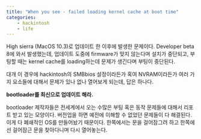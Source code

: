 ```yaml
---
title: "When you see - failed loading kernel cache at boot time"
categories:
    - hackintosh
    - life
---
```


High sierra (MacOS 10.3)로 업데이트 한 이후에 발생한 문제이다. Developer beta 8에 와서 발생했는데, 업데이트 도중에 firmware가 맞지 않는다며 설치가 중단되고, 부팅할 때는 kernel cache를 loading하는데 문제가 생긴다며 부팅이 중단된다.

대개 이 경우에 hackintosh의 SMBbios 설정이라든가 혹여 NVRAM이라든가 여러 가지 요소들에 대해서 문제가 있나 없나 열어보게 되는데, 답은 하나다.

**bootloader를 최신으로 업데이트 해라.**

bootloader 제작자들은 전세계에서 오는 수많은 부팅 혹은 동작 문제들에 대해서 리포트 받고 있는 모양이다. 버전업을 하면 예전에 이해할 수 없었던 문제들이 다 해결된다. 이게 다 폐쇄적인 OS를 만들어놨기 때문이다. 한쪽에서는 문을 걸어잠그려 하고 한쪽에선 걸어잠근 문을 찾아다니며 다시 열어놓는다. 

